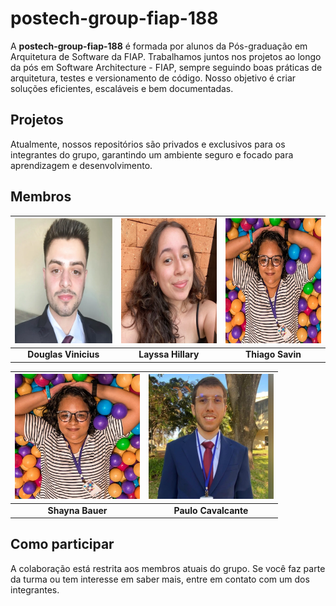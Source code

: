 # **postech-group-fiap-188**
A **postech-group-fiap-188** é formada por alunos da Pós-graduação em Arquitetura de Software da FIAP. Trabalhamos juntos nos projetos ao longo da pós em Software Architecture - FIAP, sempre seguindo boas práticas de arquitetura, testes e versionamento de código. Nosso objetivo é criar soluções eficientes, escaláveis e bem documentadas.

## Projetos
Atualmente, nossos repositórios são privados e exclusivos para os integrantes do grupo, garantindo um ambiente seguro e focado para aprendizagem e desenvolvimento.

## Membros

| <img src="assets/membro1.jpg" width="200" height="200" alt="Douglas Vinicius"/> | <img src="assets/membro2.jpg" width="200" height="200" alt="Layssa Hillary"/> | <img src="assets/membro4.jpg" width="200" height="200" alt="Thiago Savin"/> |
|:-------------------------------------------------------------------------------:|:-----------------------------------------------------------------------------:|:----------------------------------------------------------------------------:|
| **Douglas Vinicius**                                                            | **Layssa Hillary**                                                            | **Thiago Savin**                                                            |

| <img src="assets/membro4.jpg" width="200" height="200" alt="Novo Membro 1"/> | <img src="assets/membro5.jpg" width="200" height="200" alt="Novo Membro 2"/> |
|:---------------------------------------------------------------------------:|:---------------------------------------------------------------------------:|
| **Shayna Bauer**                                                           | **Paulo Cavalcante**                                                           |
## Como participar
A colaboração está restrita aos membros atuais do grupo. Se você faz parte da turma ou tem interesse em saber mais, entre em contato com um dos integrantes.
